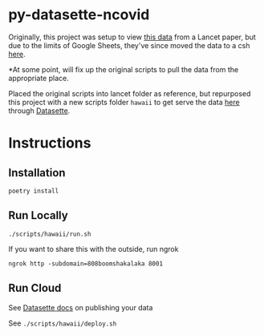 # py-datasette-ncovid 

Originally, this project was setup to view [this data](https://docs.google.com/spreadsheets/d/1itaohdPiAeniCXNlntNztZ_oRvjh0HsGuJXUJWET008/edit#gid=0) from a Lancet paper, but due to the limits of Google Sheets, they've since moved the data to a csh [here](https://github.com/beoutbreakprepared/nCoV2019/tree/master/latest_data). 

*At some point, will fix up the original scripts to pull the data from the appropriate place.

Placed the original scripts into lancet folder as reference, but repurposed this project with a new scripts folder ```hawaii``` to get serve the data [here](http://j.mp/hawaiicovid19counts) through [Datasette](https://github.com/simonw/datasette).

# Instructions

## Installation

```poetry install```

## Run Locally

```./scripts/hawaii/run.sh```

If you want to share this with the outside, run ngrok

```ngrok http -subdomain=808boomshakalaka 8001```

## Run Cloud

See [Datasette docs](https://datasette.readthedocs.io/en/stable/publish.html) on publishing your data


See ```./scripts/hawaii/deploy.sh```
